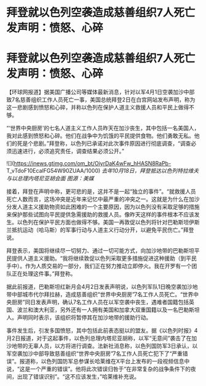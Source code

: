 # 拜登就以色列空袭造成慈善组织7人死亡发声明：愤怒、心碎

# 拜登就以色列空袭造成慈善组织7人死亡发声明：愤怒、心碎

【环球网报道】据美国广播公司等媒体最新消息，针对以军4月1日空袭加沙中部致7名慈善组织工作人员死亡一事，美国总统拜登2日在白宫网站发布声明，称为这一悲剧感到愤怒和心碎，并称以色列在保护人道主义救援人员和平民上做得不够。

“‘世界中央厨房’的七名人道主义工作人员昨天在加沙丧生，其中包括一名美国人，我对此感到愤怒和心碎。他们在战争中为饥饿的平民提供食物。他们勇敢无私。他们的死是个悲剧。”拜登称，以色列已承诺对此次事件原因进行彻底调查，“调查必须迅速进行，必须追究责任，调查结果必须公开。”

![](https://inews.gtimg.com/om_bt/OiyrDaK4wFw_hHASN8RaPb-
T_vTdoF10EcalFG54W90ZUAA/1000) _去年10月18日，拜登抵达以色列特拉维夫与以总理内塔尼亚胡会面 图源：美媒_

接着，拜登在声明中称，更可悲的是，这并不是一起“独立的事件”。“就救援人员死亡人数而言，这场冲突是近年来记忆中最严重的冲突之一。这就是为什么在加沙分发人道主义援助物资如此困难的一个主要原因，因为以色列没有采取足够的措施来保护那些试图向平民提供急需援助的救援人员。像昨天这样的事件根本不应该发生。以色列在保护平民方面也做得不够。美国一再敦促以色列将针对巴勒斯坦伊斯兰抵抗运动（哈马斯）的军事行动与人道主义行动分开，以避免平民伤亡。”拜登说。

拜登表示，美国将继续尽一切努力、通过一切可能方式，向加沙地带的巴勒斯坦平民提供人道主义援助。“我将继续敦促以色列采取更多措施促进这种援助（到平民手中）。作为人质交易的一部分，我们正在努力推动立即停火。我在开罗有一个团队正在处理这件事。”拜登称。

据此前报道，巴勒斯坦红新月会4月2日发表声明说，以色列军队1日晚空袭加沙地带中部城市代尔拜拉赫，造成慈善组织“世界中央厨房”7名工作人员死亡。“世界中央厨房”同日发表声明，确认7名工作人员在以军空袭中丧生，遇难者国籍包括英国、波兰和澳大利亚，另外还有一人拥有美国和加拿大双重国籍以及一名巴勒斯坦人。声明同时表示，该组织将暂停其在加沙地带的援助行动。

事件发生后，引发多国愤怒，其中包括此前表态挺以的盟友。据《以色列时报》4月2日报道，对于这起事件，以色列总理内塔尼亚胡称，以军“无意间”袭击了在加沙地带的无辜人员，以方将进行调查。法新社消息称，以色列国防军3日承认，以军空袭加沙中部导致慈善组织“世界中央厨房”7名工作人员死亡犯下了“严重错误”。报道称，以色列国防军总参谋长哈莱维在X平台上发布的一段视频信息中说，“这是一个严重的错误”。他将此次错误归咎于“在非常复杂的战争条件下的夜间，出现了错误识别”。“这不应该发生，”哈莱维补充说。

